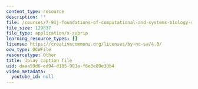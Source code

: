 ```yaml
---
content_type: resource
description: ''
file: /courses/7-91j-foundations-of-computational-and-systems-biology-spring-2014/daaa59d6ed94d185901af6e3e89e30b4_C95294_vvQY.srt
file_size: 129837
file_type: application/x-subrip
learning_resource_types: []
license: https://creativecommons.org/licenses/by-nc-sa/4.0/
ocw_type: OCWFile
resourcetype: Other
title: 3play caption file
uid: daaa59d6-ed94-d185-901a-f6e3e89e30b4
video_metadata:
  youtube_id: null
---
```

